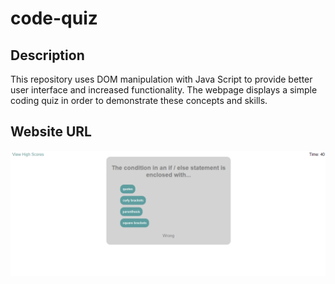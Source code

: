 # code-quiz

## Description
This repository uses DOM manipulation with Java Script to provide better user interface and increased functionality. The webpage displays a simple coding quiz in order to demonstrate these concepts and skills.

## Website URL

![](assets/images/screenshot.PNG)